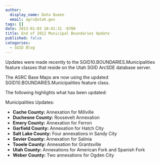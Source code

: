 ```yaml
---
author:
  display_name: Data Queen
  email: agrc@utah.gov
tags: []
date: 2013-01-03 10:41:31 -0700
title: End of 2012 Municipal Boundaries Update
published: false
categories:
  - SGID Blog
---
```

Updates were made recently to the SGID10.BOUNDARIES.Municipalities feature classes that reside on the Utah SGID ArcSDE database server.

The AGRC Base Maps are now using the updated SGID10.BOUNDARIES.Municipalities feature class.

The following highlights what has been updated:

Municipalities Updates:

- **Cache County:** Annexation for Millville
- **Duchesne County:** Roosevelt Annexation
- **Emery County:** Annexation for Ferron
- **Garfield County:** Annexation for Hatch City
- **Salt Lake County:** Four annexations in Sandy City
- **Sevier County:** Annexation for Salinia
- **Tooele County:** Annexation for Grantsville
- **Utah County:** Annexations for American Fork and Spanish Fork
- **Weber County:** Two annexations for Ogden City
